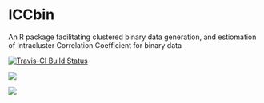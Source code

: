 # ICCbin
An R package facilitating clustered binary data generation, and estiomation of Intracluster Correlation Coefficient for binary data

[![Travis-CI Build Status](https://travis-ci.org/akhtarh/ICCbin.svg?branch=master)](https://travis-ci.org/akhtarh/ICCbin)

[![](https://cranlogs.r-pkg.org/badges/ICCbin)](https://cran.r-project.org/package=ICCbin)

[![](http://cranlogs.r-pkg.org/badges/grand-total/ICCbin)](https://cran.r-project.org/package=ICCbin)


